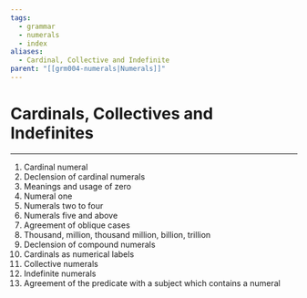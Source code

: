 ```yaml
---
tags:
  - grammar
  - numerals
  - index
aliases:
  - Cardinal, Collective and Indefinite
parent: "[[grm004-numerals|Numerals]]"
---
```

# Cardinals, Collectives and Indefinites
---
1. Cardinal numeral
2. Declension of cardinal numerals
3. Meanings and usage of zero
4. Numeral one
5. Numerals two to four
6. Numerals five and above
7. Agreement of oblique cases
8. Thousand, million, thousand million, billion, trillion
9. Declension of compound numerals
10. Cardinals as numerical labels
11. Collective numerals
12. Indefinite numerals
13. Agreement of the predicate with a subject which contains a numeral
